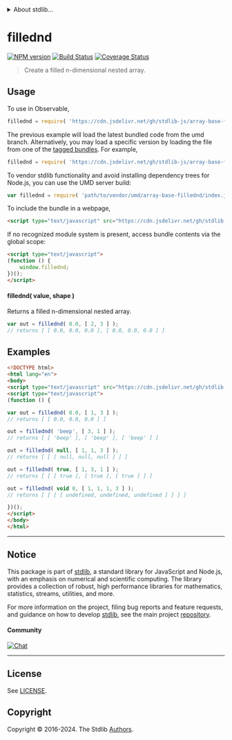 <!--

@license Apache-2.0

Copyright (c) 2023 The Stdlib Authors.

Licensed under the Apache License, Version 2.0 (the "License");
you may not use this file except in compliance with the License.
You may obtain a copy of the License at

   http://www.apache.org/licenses/LICENSE-2.0

Unless required by applicable law or agreed to in writing, software
distributed under the License is distributed on an "AS IS" BASIS,
WITHOUT WARRANTIES OR CONDITIONS OF ANY KIND, either express or implied.
See the License for the specific language governing permissions and
limitations under the License.

-->


<details>
  <summary>
    About stdlib...
  </summary>
  <p>We believe in a future in which the web is a preferred environment for numerical computation. To help realize this future, we've built stdlib. stdlib is a standard library, with an emphasis on numerical and scientific computation, written in JavaScript (and C) for execution in browsers and in Node.js.</p>
  <p>The library is fully decomposable, being architected in such a way that you can swap out and mix and match APIs and functionality to cater to your exact preferences and use cases.</p>
  <p>When you use stdlib, you can be absolutely certain that you are using the most thorough, rigorous, well-written, studied, documented, tested, measured, and high-quality code out there.</p>
  <p>To join us in bringing numerical computing to the web, get started by checking us out on <a href="https://github.com/stdlib-js/stdlib">GitHub</a>, and please consider <a href="https://opencollective.com/stdlib">financially supporting stdlib</a>. We greatly appreciate your continued support!</p>
</details>

# fillednd

[![NPM version][npm-image]][npm-url] [![Build Status][test-image]][test-url] [![Coverage Status][coverage-image]][coverage-url] <!-- [![dependencies][dependencies-image]][dependencies-url] -->

> Create a filled n-dimensional nested array.

<!-- Section to include introductory text. Make sure to keep an empty line after the intro `section` element and another before the `/section` close. -->

<section class="intro">

</section>

<!-- /.intro -->

<!-- Package usage documentation. -->



<section class="usage">

## Usage

To use in Observable,

```javascript
fillednd = require( 'https://cdn.jsdelivr.net/gh/stdlib-js/array-base-fillednd@umd/browser.js' )
```
The previous example will load the latest bundled code from the umd branch. Alternatively, you may load a specific version by loading the file from one of the [tagged bundles](https://github.com/stdlib-js/array-base-fillednd/tags). For example,

```javascript
fillednd = require( 'https://cdn.jsdelivr.net/gh/stdlib-js/array-base-fillednd@v0.2.2-umd/browser.js' )
```

To vendor stdlib functionality and avoid installing dependency trees for Node.js, you can use the UMD server build:

```javascript
var fillednd = require( 'path/to/vendor/umd/array-base-fillednd/index.js' )
```

To include the bundle in a webpage,

```html
<script type="text/javascript" src="https://cdn.jsdelivr.net/gh/stdlib-js/array-base-fillednd@umd/browser.js"></script>
```

If no recognized module system is present, access bundle contents via the global scope:

```html
<script type="text/javascript">
(function () {
    window.fillednd;
})();
</script>
```

#### fillednd( value, shape )

Returns a filled n-dimensional nested array.

```javascript
var out = fillednd( 0.0, [ 2, 3 ] );
// returns [ [ 0.0, 0.0, 0.0 ], [ 0.0, 0.0, 0.0 ] ]
```

</section>

<!-- /.usage -->

<!-- Package usage notes. Make sure to keep an empty line after the `section` element and another before the `/section` close. -->

<section class="notes">

</section>

<!-- /.notes -->

<!-- Package usage examples. -->

<section class="examples">

## Examples

<!-- eslint no-undef: "error" -->

```html
<!DOCTYPE html>
<html lang="en">
<body>
<script type="text/javascript" src="https://cdn.jsdelivr.net/gh/stdlib-js/array-base-fillednd@umd/browser.js"></script>
<script type="text/javascript">
(function () {

var out = fillednd( 0.0, [ 1, 3 ] );
// returns [ [ 0.0, 0.0, 0.0 ] ]

out = fillednd( 'beep', [ 3, 1 ] );
// returns [ [ 'beep' ], [ 'beep' ], [ 'beep' ] ]

out = fillednd( null, [ 1, 1, 3 ] );
// returns [ [ [ null, null, null ] ] ]

out = fillednd( true, [ 1, 3, 1 ] );
// returns [ [ [ true ], [ true ], [ true ] ] ]

out = fillednd( void 0, [ 1, 1, 1, 3 ] );
// returns [ [ [ [ undefined, undefined, undefined ] ] ] ]

})();
</script>
</body>
</html>
```

</section>

<!-- /.examples -->

<!-- Section to include cited references. If references are included, add a horizontal rule *before* the section. Make sure to keep an empty line after the `section` element and another before the `/section` close. -->

<section class="references">

</section>

<!-- /.references -->

<!-- Section for related `stdlib` packages. Do not manually edit this section, as it is automatically populated. -->

<section class="related">

</section>

<!-- /.related -->

<!-- Section for all links. Make sure to keep an empty line after the `section` element and another before the `/section` close. -->


<section class="main-repo" >

* * *

## Notice

This package is part of [stdlib][stdlib], a standard library for JavaScript and Node.js, with an emphasis on numerical and scientific computing. The library provides a collection of robust, high performance libraries for mathematics, statistics, streams, utilities, and more.

For more information on the project, filing bug reports and feature requests, and guidance on how to develop [stdlib][stdlib], see the main project [repository][stdlib].

#### Community

[![Chat][chat-image]][chat-url]

---

## License

See [LICENSE][stdlib-license].


## Copyright

Copyright &copy; 2016-2024. The Stdlib [Authors][stdlib-authors].

</section>

<!-- /.stdlib -->

<!-- Section for all links. Make sure to keep an empty line after the `section` element and another before the `/section` close. -->

<section class="links">

[npm-image]: http://img.shields.io/npm/v/@stdlib/array-base-fillednd.svg
[npm-url]: https://npmjs.org/package/@stdlib/array-base-fillednd

[test-image]: https://github.com/stdlib-js/array-base-fillednd/actions/workflows/test.yml/badge.svg?branch=v0.2.2
[test-url]: https://github.com/stdlib-js/array-base-fillednd/actions/workflows/test.yml?query=branch:v0.2.2

[coverage-image]: https://img.shields.io/codecov/c/github/stdlib-js/array-base-fillednd/main.svg
[coverage-url]: https://codecov.io/github/stdlib-js/array-base-fillednd?branch=main

<!--

[dependencies-image]: https://img.shields.io/david/stdlib-js/array-base-fillednd.svg
[dependencies-url]: https://david-dm.org/stdlib-js/array-base-fillednd/main

-->

[chat-image]: https://img.shields.io/gitter/room/stdlib-js/stdlib.svg
[chat-url]: https://app.gitter.im/#/room/#stdlib-js_stdlib:gitter.im

[stdlib]: https://github.com/stdlib-js/stdlib

[stdlib-authors]: https://github.com/stdlib-js/stdlib/graphs/contributors

[umd]: https://github.com/umdjs/umd
[es-module]: https://developer.mozilla.org/en-US/docs/Web/JavaScript/Guide/Modules

[deno-url]: https://github.com/stdlib-js/array-base-fillednd/tree/deno
[deno-readme]: https://github.com/stdlib-js/array-base-fillednd/blob/deno/README.md
[umd-url]: https://github.com/stdlib-js/array-base-fillednd/tree/umd
[umd-readme]: https://github.com/stdlib-js/array-base-fillednd/blob/umd/README.md
[esm-url]: https://github.com/stdlib-js/array-base-fillednd/tree/esm
[esm-readme]: https://github.com/stdlib-js/array-base-fillednd/blob/esm/README.md
[branches-url]: https://github.com/stdlib-js/array-base-fillednd/blob/main/branches.md

[stdlib-license]: https://raw.githubusercontent.com/stdlib-js/array-base-fillednd/main/LICENSE

</section>

<!-- /.links -->
